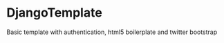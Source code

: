 DjangoTemplate
==============

Basic template with authentication, html5 boilerplate and twitter bootstrap